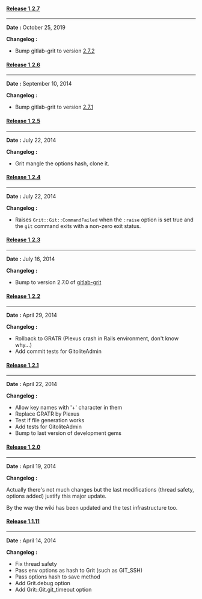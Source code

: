 #### [Release 1.2.7](https://github.com/jbox-web/gitolite/releases/tag/v1.2.7)
***
**Date :** October 25, 2019

**Changelog :**

* Bump gitlab-grit to version [2.7.2](https://github.com/gitlabhq/grit/blob/master/History.txt)

#### [Release 1.2.6](https://github.com/jbox-web/gitolite/releases/tag/v1.2.6)
***
**Date :** September 10, 2014

**Changelog :**

* Bump gitlab-grit to version [2.7.1](https://github.com/gitlabhq/grit/blob/master/History.txt)

#### [Release 1.2.5](https://github.com/jbox-web/gitolite/releases/tag/v1.2.5)
***
**Date :** July 22, 2014

**Changelog :**

* Grit mangle the options hash, clone it.

#### [Release 1.2.4](https://github.com/jbox-web/gitolite/releases/tag/v1.2.4)
***
**Date :** July 22, 2014

**Changelog :**

* Raises ```Grit::Git::CommandFailed``` when the ```:raise``` option is set true and the ```git``` command exits with a non-zero exit status.

#### [Release 1.2.3](https://github.com/jbox-web/gitolite/releases/tag/v1.2.3)
***
**Date :** July 16, 2014

**Changelog :**

* Bump to version 2.7.0 of [gitlab-grit](https://github.com/gitlabhq/grit)

#### [Release 1.2.2](https://github.com/jbox-web/gitolite/releases/tag/v1.2.2)
***
**Date :** April 29, 2014

**Changelog :**

* Rollback to GRATR (Plexus crash in Rails environment, don't know why...)
* Add commit tests for GitoliteAdmin

#### [Release 1.2.1](https://github.com/jbox-web/gitolite/releases/tag/v1.2.1)
***
**Date :** April 22, 2014

**Changelog :**

* Allow key names with '+' character in them
* Replace GRATR by Plexus
* Test if file generation works
* Add tests for GitoliteAdmin
* Bump to last version of development gems

#### [Release 1.2.0](https://github.com/jbox-web/gitolite/releases/tag/v1.2.0)
***
**Date :** April 19, 2014

**Changelog :**

Actually there's not much changes but the last modifications (thread safety, options added) justify this major update.

By the way the wiki has been updated and the test infrastructure too.

#### [Release 1.1.11](https://github.com/jbox-web/gitolite/releases/tag/v1.1.11)
***
**Date :** April 14, 2014

**Changelog :**

* Fix thread safety
* Pass env options as hash to Grit (such as GIT_SSH)
* Pass options hash to save method
* Add Grit.debug option
* Add Grit::Git.git_timeout option
